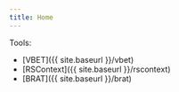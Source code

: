 ```yaml
---
title: Home
---
```


Tools:

* [VBET]({{ site.baseurl }}/vbet)
* [RSContext]({{ site.baseurl }}/rscontext)
* [BRAT]({{ site.baseurl }}/brat)